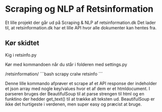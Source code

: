 # Scraping og NLP af Retsinformation 
Et lille projekt der går ud på Scraping &amp; NLP af retsinformation.dk
Det lader til, at retsinformation.dk har et lille API hvor alle dokumenter kan hentes fra.

## Kør skidtet
Kig i retsinfo.py

Kør med kommandoen når du står i folderen med settings.py


/retsinformation/
´´´bash
scrapy cralw retsinfo
´´´

Denne lille kommando afprøver et scrape af et API response der indeholder et json array med nogle key/values hvor et af dem er et htmldocument. I parseren bruges der BeautifulSoup til at parse strengen til html og en funktino der hedder get_text() til at trække alt teksten ud. BeautifulSoup er ikke det hurtigeste i verdenen, men super easy og præcist at bruge.